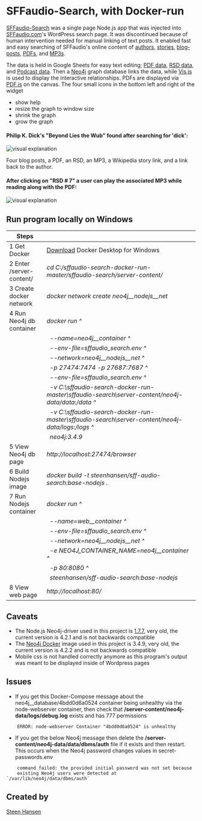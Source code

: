 

  
  


# SFFaudio-Search, with Docker-run

  

[comment]: <>  ( Use https://stackedit.io/app# to edit )


  

[SFFaudio-Search](http://192.53.120.71) was a single page Node.js app that was injected into [SFFaudio.com](https://www.sffaudio.com/)'s WordPress search page. It was discontinued because of human intervention needed for manual linking of text posts. It enabled fast and easy searching of SFFaudio's online content of [authors](http://192.53.120.71/?author=larry-niven), [stories](http://192.53.120.71/?book=beyond-lies-the-wub&author=philip-k-dick), [blog-posts](http://192.53.120.71/?book=beyond-lies-the-wub&author=philip-k-dick&view=post_book&choice=4), [PDFs](http://192.53.120.71/?book=beyond-lies-the-wub&author=philip-k-dick&view=pdf&choice=1), and [MP3s](http://192.53.120.71/?book=beyond-lies-the-wub&author=philip-k-dick&view=rsd&choice=1).

  
The data is held in Google Sheets for easy text editing; [PDF data](https://docs.google.com/spreadsheets/d/1sbQ8NR7hvcm4EjSlyhmte0rYtI_G3vnc1o5KLPAW2lc/),
 [RSD data](https://docs.google.com/spreadsheets/d/1VFMgWy6wmTkFIpeNW-NkZdWmpz5iZcuULgMpjn8_QgU/), and 
 [Podcast data](https://docs.google.com/spreadsheets/d/1cWtA1AaY83cBuU_6vt64adDeR-dfT-X1U5VgvCRVMAg/). Then a [Neo4j](https://neo4j.com/) graph database links the data, while [Vis.js](http://visjs.org/) is used to display the interactive relationships. PDFs are displayed via [PDF.js](https://github.com/mozilla/pdf.js) on the canvas. The four small icons in the bottom left and right of the widget

- show help
- resize the graph to window size
- shrink the graph
- grow the graph
  

#### Philip K. Dick's "Beyond Lies the Wub" found after searching for 'dick':

![visual explanation](https://github.com/steenhansen/sffaudio-search/blob/master/beyond-the-wub-book.png)

Four blog posts, a PDF, an RSD, an MP3, a Wikipedia story link, and a link back to the author.

#### After clicking on "RSD # 7" a user can play the associated MP3 while reading along with the PDF:

![visual explanation](https://github.com/steenhansen/sffaudio-search/blob/master/beyond-the-wub-rsd.png)


## Run program locally on Windows


Steps | &nbsp;
------------ | -------------
1 Get Docker | [Download](https://hub.docker.com/editions/community/docker-ce-desktop-windows/) Docker Desktop for Windows
2 Enter /server-content/ | *cd C:/sffaudio-search-docker-run-master/sffaudio-search/server-content/*
3 Create docker network | *docker network create neo4j__nodejs__net*
4 Run Neo4j db container | *docker run ^*
&nbsp; | &nbsp;&nbsp;*--name=neo4j__container ^*
&nbsp; | &nbsp;&nbsp;*--env-file=sffaudio_search.env ^*
&nbsp; | &nbsp;&nbsp;*--network=neo4j__nodejs__net ^* 
&nbsp; | &nbsp;&nbsp;*-p 27474:7474 -p 27687:7687 ^*
&nbsp; | &nbsp;&nbsp;*--env-file=sffaudio_search.env ^*
&nbsp; | &nbsp;&nbsp;*-v C:\sffaudio-search-docker-run-master\sffaudio-search\server-content/neo4j-data/data:/data ^*
&nbsp; | &nbsp;&nbsp;*-v C:\sffaudio-search-docker-run-master\sffaudio-search\server-content/neo4j-data/logs:/logs ^*
&nbsp; | &nbsp;&nbsp;*neo4j:3.4.9* 
5 View Neo4j db page | *http://localhost:27474/browser* 
6 Build Nodejs image | *docker build -t steenhansen/sff-audio-search:base-nodejs .*
7 Run Nodejs container | *docker run ^*
&nbsp; | &nbsp;&nbsp;*--name=web__container ^*
&nbsp; | &nbsp;&nbsp;*--env-file=sffaudio_search.env ^*
&nbsp; | &nbsp;&nbsp;*--network=neo4j__nodejs__net ^* 
&nbsp; | &nbsp;&nbsp;*-e NEO4J_CONTAINER_NAME=neo4j__container ^*
&nbsp; | &nbsp;&nbsp;*-p 80:8080  ^*
&nbsp; | &nbsp;&nbsp;*steenhansen/sff-audio-search:base-nodejs*
8 View web page | *http://localhost:80/*

  
## Caveats
- The Node.js Neo4j-driver used in this project is [1.7.7](https://www.npmjs.com/package/neo4j-driver/v/1.7.7), very old, the current version is 4.2.1 and is not backwards compatible
- The [Neo4j Docker](https://hub.docker.com/_/neo4j) image used in this project is 3.4.9, very old, the current version is 4.2.2 and is not backwards compatible
- Mobile css is not handled correctly anymore as this program's output was meant to be displayed inside of Wordpress pages

## Issues  
- If you get this Docker-Compose message about the neo4j__database/4bdd0d6a0524 container being unhealthy via the node-webserver container, then check that **/server-content/neo4j-data/logs/debug.log** exists and has 777 permissions
  
```
    ERROR: node-webserver Container "4bdd0d6a0524" is unhealthy
```


- If you get the below Neo4j message then delete the **/server-content/neo4j-data/data/dbms/auth** file if it exists and then restart. This occurs when the Neo4j password changes values in secret-passwords.env 

```
    command failed: the provided initial password was not set because
    existing Neo4j users were detected at `/var/lib/neo4j/data/dbms/auth`
```


## Created by


[Steen Hansen](https://github.com/steenhansen)